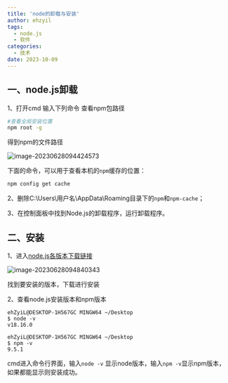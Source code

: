 ```yaml
---
title: 'node的卸载与安装'
author: ehzyil
tags:
  - node.js 
  - 软件
categories:
  - 技术
date: 2023-10-09 
---
```

## 一、node.js卸载

1、打开cmd 输入下列命令 查看npm包路径 

```bash
#查看全局安装位置
npm root -g
```

得到npm的文件路径

![image-20230628094424573](../../../images/node%E4%B8%8Enpm%E7%9A%84%E5%8D%B8%E8%BD%BD%E4%B8%8E%E5%AE%89%E8%A3%85/image-20230628094424573.png)

下面的命令，可以用于查看本机的`npm`缓存的位置：

```bash
npm config get cache
```

2、删除C:\Users\用户名\AppData\Roaming目录下的`npm`和`npm-cache`；

3、在控制面板中找到Node.js的卸载程序，运行卸载程序。

## 二、安装

1、进入[node.js各版本下载链接](https://nodejs.org/dist/v14.17.3/)

![image-20230628094840343](../../../images/node%E4%B8%8Enpm%E7%9A%84%E5%8D%B8%E8%BD%BD%E4%B8%8E%E5%AE%89%E8%A3%85/image-20230628094840343.png)

找到要安装的版本，下载进行安装

2、查看node.js安装版本和npm版本

```
ehZyiL@DESKTOP-1H567GC MINGW64 ~/Desktop
$ node -v
v18.16.0

ehZyiL@DESKTOP-1H567GC MINGW64 ~/Desktop
$ npm -v
9.5.1
```

cmd进入命令行界面，输入`node -v` 显示node版本，输入`npm -v`显示npm版本，如果都能显示则安装成功。

